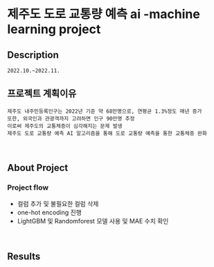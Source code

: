 # 제주도 도로 교통량 예측 ai -machine learning project 
  
  ## Description
  
    2022.10.~2022.11.
  
  ## 프로젝트 계획이유
  
    제주도 내주민등록인구는 2022년 기준 약 68만명으로, 연평균 1.3%정도 매년 증가 
    또한, 외국인과 관광객까지 고려하면 인구 90만명 추정
    이로써 제주도의 교통체증이 심각해지는 문제 발생
    제주도 도로 교통량 예측 AI 알고리즘을 통해 도로 교통량 예측을 통한 교통체증 완화
    
<br>



  ## About Project
  

  ### Project flow


* 컬럼 추가 및 불필요한 컬럼 삭제
* one-hot encoding 진행
* LightGBM 및 Randomforest 모델 사용 및 MAE 수치 확인

<br>



## Results






